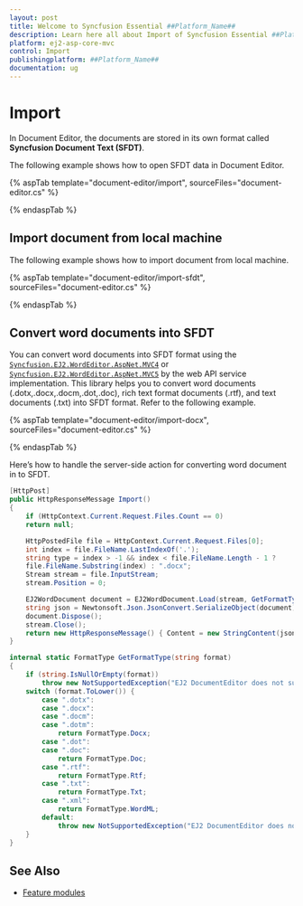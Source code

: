 ```yaml
---
layout: post
title: Welcome to Syncfusion Essential ##Platform_Name##
description: Learn here all about Import of Syncfusion Essential ##Platform_Name## widgets based on HTML5 and jQuery.
platform: ej2-asp-core-mvc
control: Import
publishingplatform: ##Platform_Name##
documentation: ug
---
```



# Import

In Document Editor, the documents are stored in its own format called **Syncfusion Document Text (SFDT)**.

The following example shows how to open SFDT data in Document Editor.

{% aspTab template="document-editor/import", sourceFiles="document-editor.cs" %}

{% endaspTab %}

## Import document from local machine

The following example shows how to import document from local machine.

{% aspTab template="document-editor/import-sfdt", sourceFiles="document-editor.cs" %}

{% endaspTab %}

## Convert word documents into SFDT

You can convert word documents into SFDT format using the [`Syncfusion.EJ2.WordEditor.AspNet.MVC4`](<https://www.nuget.org/packages/Syncfusion.EJ2.WordEditor.AspNet.MVC4//>) or [`Syncfusion.EJ2.WordEditor.AspNet.MVC5`](<https://www.nuget.org/packages/Syncfusion.EJ2.WordEditor.AspNet.MVC5/>) by the web API service implementation. This library helps you to convert word documents (.dotx,.docx,.docm,.dot,.doc), rich text format documents (.rtf), and text documents (.txt) into SFDT format. Refer to the following example.

{% aspTab template="document-editor/import-docx", sourceFiles="document-editor.cs" %}

{% endaspTab %}

Here’s how to handle the server-side action for converting word document in to SFDT.

```csharp
[HttpPost]
public HttpResponseMessage Import()
{
    if (HttpContext.Current.Request.Files.Count == 0)
    return null;

    HttpPostedFile file = HttpContext.Current.Request.Files[0];
    int index = file.FileName.LastIndexOf('.');
    string type = index > -1 && index < file.FileName.Length - 1 ?
    file.FileName.Substring(index) : ".docx";
    Stream stream = file.InputStream;
    stream.Position = 0;

    EJ2WordDocument document = EJ2WordDocument.Load(stream, GetFormatType(type.ToLower()));
    string json = Newtonsoft.Json.JsonConvert.SerializeObject(document);
    document.Dispose();
    stream.Close();
    return new HttpResponseMessage() { Content = new StringContent(json) };
}

internal static FormatType GetFormatType(string format)
{
    if (string.IsNullOrEmpty(format))
        throw new NotSupportedException("EJ2 DocumentEditor does not support this file format.");
    switch (format.ToLower()) {
        case ".dotx":
        case ".docx":
        case ".docm":
        case ".dotm":
            return FormatType.Docx;
        case ".dot":
        case ".doc":
            return FormatType.Doc;
        case ".rtf":
            return FormatType.Rtf;
        case ".txt":
            return FormatType.Txt;
        case ".xml":
            return FormatType.WordML;
        default:
            throw new NotSupportedException("EJ2 DocumentEditor does not support this file format.");
    }
}

```

## See Also

* [Feature modules](../../document-editor/feature-module/)
